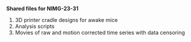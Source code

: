 **Shared files for NIMG-23-31**

1. 3D printer cradle designs for awake mice
2. Analysis scripts
3. Movies of raw and motion corrected time series with data censoring
